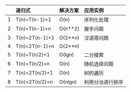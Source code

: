 |  | 递归式 | 解决方案 | 应用实例 |
|:--|:--|:--|:--|
|1| T(n)=T(n-1)+1 |O(n)   |序列化处理|
|2| T(n)=T(n-1)+n |O(n**2)|握手问题|
|3| T(n)=2T(n-1)+1|O(2**n)|汉诺塔问题|
|4| T(n)=2T(n-1)+n|O(2**n)|      |
|5| T(n)=T(n/2)+1 |O(lgn) |二分搜索|
|6| T(n)=T(n/2)+n |O(n)   |随机选择问题|
|7| T(n)=2T(n/2)+1|O(n)   |树的遍历|
|8| T(n)=2T(n/2)+n|O(nlgn)   |利用分治进行排序|
